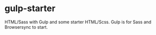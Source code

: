 # gulp-starter
HTML/Sass with Gulp and some starter HTML/Scss. Gulp is for Sass and Browsersync to start.
